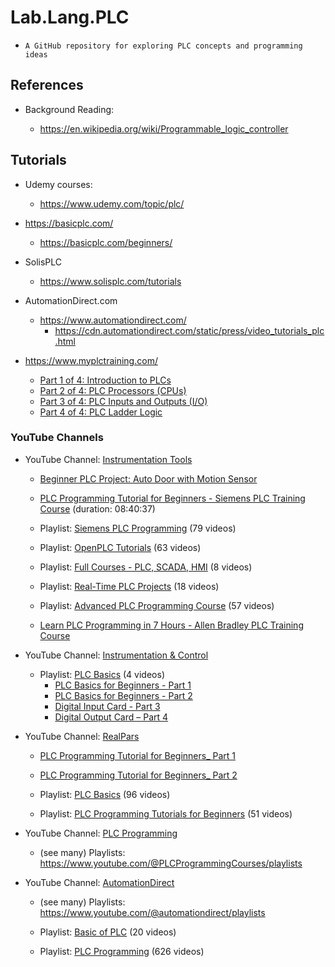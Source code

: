 
# Lab.Lang.PLC
- ```A GitHub repository for exploring PLC concepts and programming ideas```

## References


- Background Reading:

  + https://en.wikipedia.org/wiki/Programmable_logic_controller


## Tutorials 

- Udemy courses:
  + https://www.udemy.com/topic/plc/


- https://basicplc.com/
  + https://basicplc.com/beginners/


- SolisPLC 
  + https://www.solisplc.com/tutorials



- AutomationDirect.com 
  + https://www.automationdirect.com/
    * https://cdn.automationdirect.com/static/press/video_tutorials_plc.html


- https://www.myplctraining.com/
  + [Part 1 of 4: Introduction to PLCs](https://www.myplctraining.com/blog/beginners-free-plc-training-part-1)
  + [Part 2 of 4: PLC Processors (CPUs)](https://www.myplctraining.com/blog/beginners-free-plc-training-part-2/)
  + [Part 3 of 4: PLC Inputs and Outputs (I/O)](https://www.myplctraining.com/blog/beginners-free-plc-training-part-3/)
  + [Part 4 of 4: PLC Ladder Logic](https://www.myplctraining.com/blog/beginners-free-plc-training-part-4/) 


### YouTube Channels


- YouTube Channel: [Instrumentation Tools](https://www.youtube.com/@InstrumentationTools)

  + [Beginner PLC Project: Auto Door with Motion Sensor](https://www.youtube.com/watch?v=KoADH_QrzeQ)

  + [PLC Programming Tutorial for Beginners - Siemens PLC Training Course](https://www.youtube.com/watch?v=ksQrkag-nHI) (duration: 08:40:37)

  + Playlist: [Siemens PLC Programming](https://www.youtube.com/playlist?list=PLI78ZBihrkE1KEWljC0Lg2-r4MXrABSig) (79 videos)

  + Playlist: [OpenPLC Tutorials](https://www.youtube.com/playlist?list=PLI78ZBihrkE1qJkzOeMsdTGBkY2-4p9a5) (63 videos)

  + Playlist: [Full Courses - PLC, SCADA, HMI](https://www.youtube.com/playlist?list=PLI78ZBihrkE2WdegX1oeZnXi5j1haKC2c) (8 videos)

  + Playlist: [Real-Time PLC Projects](https://www.youtube.com/playlist?list=PLI78ZBihrkE1OpJIbBsI9pCPbs0OHSN8A) (18 videos) 

  + Playlist: [Advanced PLC Programming Course](https://www.youtube.com/playlist?list=PLI78ZBihrkE3Yfix0_mF7loR25qLLImTO) (57 videos) 

  + [Learn PLC Programming in 7 Hours - Allen Bradley PLC Training Course](https://www.youtube.com/watch?v=c4cEeA6mdq0&list=PLI78ZBihrkE2WdegX1oeZnXi5j1haKC2c&index=4)



- YouTube Channel: [Instrumentation & Control](https://www.youtube.com/@InstrumentationControl) 

  + Playlist: [PLC Basics](https://www.youtube.com/playlist?list=PLhJQWRdDvAThM4S6APm6IpyfBhg1iEiHl) (4 videos)
    * [PLC Basics for Beginners - Part 1](https://www.youtube.com/watch?v=c4VrA0kx5zc)
    * [PLC Basics for Beginners - Part 2](https://www.youtube.com/watch?v=p-p2IjxGelQ&list=PLhJQWRdDvAThM4S6APm6IpyfBhg1iEiHl&index=2)
    * [Digital Input Card - Part 3](https://www.youtube.com/watch?v=qPEBjqW9cE8&list=PLhJQWRdDvAThM4S6APm6IpyfBhg1iEiHl&index=3)
    * [Digital Output Card – Part 4](https://www.youtube.com/watch?v=3Q1IoX6f3Mw&list=PLhJQWRdDvAThM4S6APm6IpyfBhg1iEiHl&index=4)



- YouTube Channel: [RealPars](https://www.youtube.com/@realpars)

  + [PLC Programming Tutorial for Beginners_ Part 1](https://www.youtube.com/watch?v=y2eWdLk0-Ho)
  + [PLC Programming Tutorial for Beginners_ Part 2](https://www.youtube.com/watch?v=nYr8Q21nG0k)
  
  + Playlist: [PLC Basics](https://www.youtube.com/playlist?list=PLln3BHg93SQ85ymy4VvtmRGxo2Stps2Iv) (96 videos) 

  + Playlist: [PLC Programming Tutorials for Beginners](https://www.youtube.com/playlist?list=PLln3BHg93SQ_Htr3cK5xQT_uL82tumfML) (51 videos)



- YouTube Channel: [PLC Programming](https://www.youtube.com/channel/UCGGBHStSD53vAfiPSSDg8fw)
  + (see many) Playlists: https://www.youtube.com/@PLCProgrammingCourses/playlists



- YouTube Channel: [AutomationDirect](https://www.youtube.com/@automationdirect/)

  + (see many) Playlists: https://www.youtube.com/@automationdirect/playlists

  + Playlist: [Basic of PLC](https://www.youtube.com/playlist?list=PLRtRKudOMmtGGZ1MMdtPDS33X3892XJgm) (20 videos) 

  + Playlist: [PLC Programming](https://www.youtube.com/playlist?list=PLRtRKudOMmtFxnyvRYuBFHJ7Q_RsAkJ0p) (626 videos)
